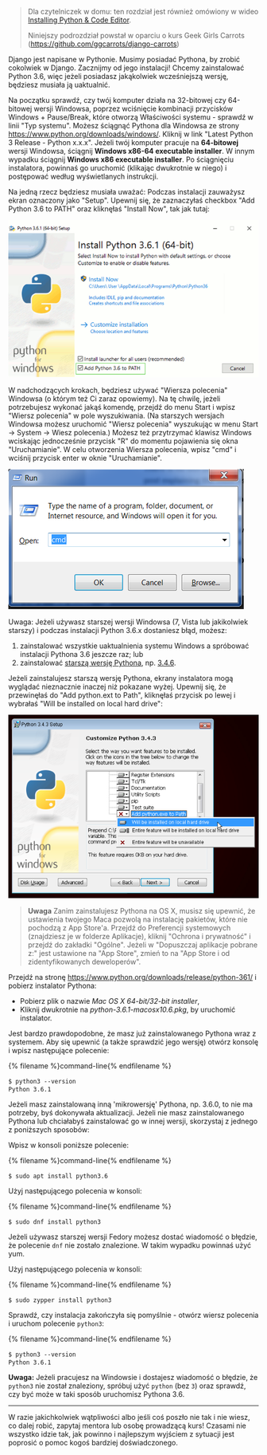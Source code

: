 > Dla czytelniczek w domu: ten rozdział jest również omówiony w wideo [Installing Python & Code Editor](https://www.youtube.com/watch?v=pVTaqzKZCdA).
> 
> Niniejszy podrozdział powstał w oparciu o kurs Geek Girls Carrots (https://github.com/ggcarrots/django-carrots)

Django jest napisane w Pythonie. Musimy posiadać Pythona, by zrobić cokolwiek w Django. Zacznijmy od jego instalacji! Chcemy zainstalować Python 3.6, więc jeżeli posiadasz jakąkolwiek wcześniejszą wersję, będziesz musiała ją uaktualnić.

<!--sec data-title="Install Python: Windows" data-id="python_windows" data-collapse=true ces-->

Na początku sprawdź, czy twój komputer działa na 32-bitowej czy 64-bitowej wersji Windowsa, poprzez wciśnięcie kombinacji przycisków Windows + Pause/Break, które otworzą Właściwości systemu - sprawdź w linii "Typ systemu". Możesz ściągnąć Pythona dla Windowsa ze strony https://www.python.org/downloads/windows/. Kliknij w link "Latest Python 3 Release - Python x.x.x". Jeżeli twój komputer pracuje na **64-bitowej** wersji Windowsa, ściągnij **Windows x86-64 executable installer**. W innym wypadku ściągnij **Windows x86 executable installer**. Po ściągnięciu instalatora, powinnaś go uruchomić (klikając dwukrotnie w niego) i postępować według wyświetlanych instrukcji.

Na jedną rzecz będziesz musiała uważać: Podczas instalacji zauważysz ekran oznaczony jako "Setup". Upewnij się, że zaznaczyłaś checkbox "Add Python 3.6 to PATH" oraz kliknęłaś "Install Now", tak jak tutaj:

![Nie zapomnij dodać Pythona do ścieżki systemowej (ang. Path)](../python_installation/images/python-installation-options.png)

W nadchodzących krokach, będziesz używać "Wiersza polecenia" Windowsa (o którym też Ci zaraz opowiemy). Na tę chwilę, jeżeli potrzebujesz wykonać jakąś komendę, przejdź do menu Start i wpisz "Wiersz polecenia" w pole wyszukiwania. (Na starszych wersjach Windowsa możesz uruchomić "Wiersz polecenia" wyszukując w menu Start → System → Wiesz polecenia.) Możesz też przytrzymać klawisz Windows wciskając jednocześnie przycisk "R" do momentu pojawienia się okna "Uruchamianie". W celu otworzenia Wiersza polecenia, wpisz "cmd" i wciśnij przycisk enter w oknie "Uruchamianie".

![Wpisz "cmd" w oknie "Uruchom""](../python_installation/images/windows-plus-r.png)

Uwaga: Jeżeli używasz starszej wersji Windowsa (7, Vista lub jakikolwiek starszy) i podczas instalacji Python 3.6.x dostaniesz błąd, możesz:

1. zainstalować wszystkie uaktualnienia systemu Windows a spróbować instalacji Pythona 3.6 jeszcze raz; lub
2. zainstalować [starszą wersję Pythona](https://www.python.org/downloads/windows/), np. [3.4.6](https://www.python.org/downloads/release/python-346/).

Jeżeli zainstalujesz starszą wersję Pythona, ekrany instalatora mogą wyglądać nieznacznie inaczej niż pokazane wyżej. Upewnij się, że przewinęłaś do "Add python.ext to Path", kliknęłaś przycisk po lewej i wybrałaś "Will be installed on local hard drive":

![Dodawanie Pythona do zmiennej Path, starsze wersje](../python_installation/images/add_python_to_windows_path.png)

<!--endsec-->

<!--sec data-title="Install Python: OS X" data-id="python_OSX"
data-collapse=true ces-->

> **Uwaga** Zanim zainstalujesz Pythona na OS X, musisz się upewnić, że ustawienia twojego Maca pozwolą na instalację pakietów, które nie pochodzą z App Store'a. Przejdź do Preferencji systemowych (znajdziesz je w folderze Aplikacje), kliknij "Ochrona i prywatność" i przejdź do zakładki "Ogólne". Jeżeli w "Dopuszczaj aplikacje pobrane z:" jest ustawione na "App Store", zmień to na "App Store i od zidentyfikowanych deweloperów".

Przejdź na stronę https://www.python.org/downloads/release/python-361/ i pobierz instalator Pythona:

* Pobierz plik o nazwie *Mac OS X 64-bit/32-bit installer*,
* Kliknij dwukrotnie na *python-3.6.1-macosx10.6.pkg*, by uruchomić instalator.

<!--endsec-->

<!--sec data-title="Install Python: Linux" data-id="python_linux"
data-collapse=true ces-->

Jest bardzo prawdopodobne, że masz już zainstalowanego Pythona wraz z systemem. Aby się upewnić (a także sprawdzić jego wersję) otwórz konsolę i wpisz następujące polecenie:

{% filename %}command-line{% endfilename %}

    $ python3 --version
    Python 3.6.1
    

Jeżeli masz zainstalowaną inną 'mikrowersję' Pythona, np. 3.6.0, to nie ma potrzeby, byś dokonywała aktualizacji. Jeżeli nie masz zainstalowanego Pythona lub chciałabyś zainstalować go w innej wersji, skorzystaj z jednego z poniższych sposobów:

<!--endsec-->

<!--sec data-title="Install Python: Debian or Ubuntu" data-id="python_debian" data-collapse=true ces-->

Wpisz w konsoli poniższe polecenie:

{% filename %}command-line{% endfilename %}

    $ sudo apt install python3.6
    

<!--endsec-->

<!--sec data-title="Install Python: Fedora" data-id="python_fedora"
data-collapse=true ces-->

Użyj następującego polecenia w konsoli:

{% filename %}command-line{% endfilename %}

    $ sudo dnf install python3
    

Jeżeli używasz starszej wersji Fedory możesz dostać wiadomość o błędzie, że polecenie `dnf` nie zostało znalezione. W takim wypadku powinnaś użyć yum.

<!--endsec-->

<!--sec data-title="Install Python: openSUSE" data-id="python_openSUSE"
data-collapse=true ces-->

Użyj następującego polecenia w konsoli:

{% filename %}command-line{% endfilename %}

    $ sudo zypper install python3
    

<!--endsec-->

Sprawdź, czy instalacja zakończyła się pomyślnie - otwórz wiersz polecenia i uruchom polecenie `python3`:

{% filename %}command-line{% endfilename %}

    $ python3 --version
    Python 3.6.1
    

**Uwaga:** Jeżeli pracujesz na Windowsie i dostajesz wiadomość o błędzie, że `python3` nie został znaleziony, spróbuj użyć `python` (bez `3`) oraz sprawdź, czy być może w taki sposób uruchomisz Pythona 3.6.

* * *

W razie jakichkolwiek wątpliwości albo jeśli coś poszło nie tak i nie wiesz, co dalej robić, zapytaj mentora lub osobę prowadzącą kurs! Czasami nie wszystko idzie tak, jak powinno i najlepszym wyjściem z sytuacji jest poprosić o pomoc kogoś bardziej doświadczonego.
